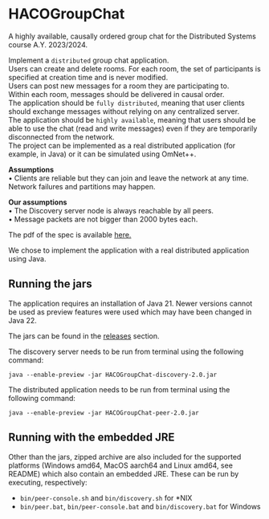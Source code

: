 # HACOGroupChat
A highly available, causally ordered group chat for the Distributed Systems course A.Y. 2023/2024.  
  
Implement a `distributed` group chat application.  
Users can create and delete rooms. For each room, the set of participants is specified at creation time and is never modified.  
Users can post new messages for a room they are participating to.  
Within each room, messages should be delivered in causal order.  
The application should be `fully distributed`, meaning that user clients should exchange
messages without relying on any centralized server.  
The application should be `highly available`, meaning that users should be able to use the
chat (read and write messages) even if they are temporarily disconnected from the network.  
The project can be implemented as a real distributed application (for example, in Java) or it
can be simulated using OmNet++.  
  
**Assumptions**  
• Clients are reliable but they can join and leave the network at any time. Network failures and partitions may happen. 

**Our assumptions**  
• The Discovery server node is always reachable by all peers.  
• Message packets are not bigger than 2000 bytes each.  


The pdf of the spec is available [here.](docs/Projects_assignment_23_24_UPDATE.pdf)

We chose to implement the application with a real distributed application using Java.

## Running the jars

The application requires an installation of Java 21. Newer versions cannot be used
as preview features were used which may have been changed in Java 22. 

The jars can be found in the
[releases](https://github.com/francescospangaro/HACOGroupChat/releases) section.

The discovery server needs to be run from terminal using the following command:

```shell
java --enable-preview -jar HACOGroupChat-discovery-2.0.jar
```

The distributed application needs to be run from terminal using the following command:

```shell
java --enable-preview -jar HACOGroupChat-peer-2.0.jar
```

## Running with the embedded JRE

Other than the jars, zipped archive are also included for the supported platforms
(Windows amd64, MacOS aarch64 and Linux amd64, see README) which also contain an embedded JRE. 
These can be run by executing, respectively:

- `bin/peer-console.sh` and `bin/discovery.sh` for *NIX
- `bin/peer.bat`, `bin/peer-console.bat` and `bin/discovery.bat` for Windows
